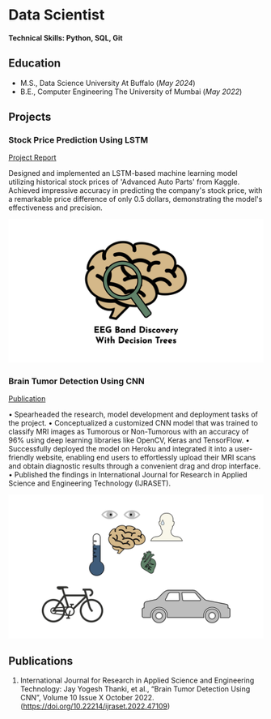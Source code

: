 # Data Scientist

#### Technical Skills: Python, SQL, Git

## Education							       		
- M.S., Data Science University At Buffalo  (_May 2024_)	 			        		
- B.E., Computer Engineering  The University of Mumbai (_May 2022_)

## Projects
### Stock Price Prediction Using LSTM
[Project Report](https://drive.google.com/file/d/1F9zw2iQxF6zAD56bTwn5niXEtaRmrNDa/view?usp=sharing)


Designed and implemented an LSTM-based machine learning model utilizing historical stock prices of 'Advanced Auto Parts' from Kaggle.
Achieved impressive accuracy in predicting the company's stock price, with a remarkable price difference of only 0.5 dollars, demonstrating the model's effectiveness and precision.

![EEG Band Discovery](/assets/img/eeg_band_discovery.jpeg)

### Brain Tumor Detection Using CNN
[Publication](https://doi.org/10.22214/ijraset.2022.47109)

•	Spearheaded the research, model development and deployment tasks of the project.
•	Conceptualized a customized CNN model that was trained to classify MRI images as Tumorous or Non-Tumorous with an accuracy of 96% using deep learning libraries like OpenCV, Keras and TensorFlow.
•	Successfully deployed the model on Heroku and integrated it into a user-friendly website, enabling end users to effortlessly upload their MRI scans and obtain diagnostic results through a convenient drag and drop interface.
•	Published the findings in International Journal for Research in Applied Science and Engineering Technology (IJRASET).

![Bike Study](/assets/img/bike_study.jpeg)


## Publications
1. International Journal for Research in Applied Science and Engineering Technology: Jay Yogesh Thanki, et al., “Brain Tumor Detection Using CNN”, Volume 10 Issue X October 2022.
 (https://doi.org/10.22214/ijraset.2022.47109)

